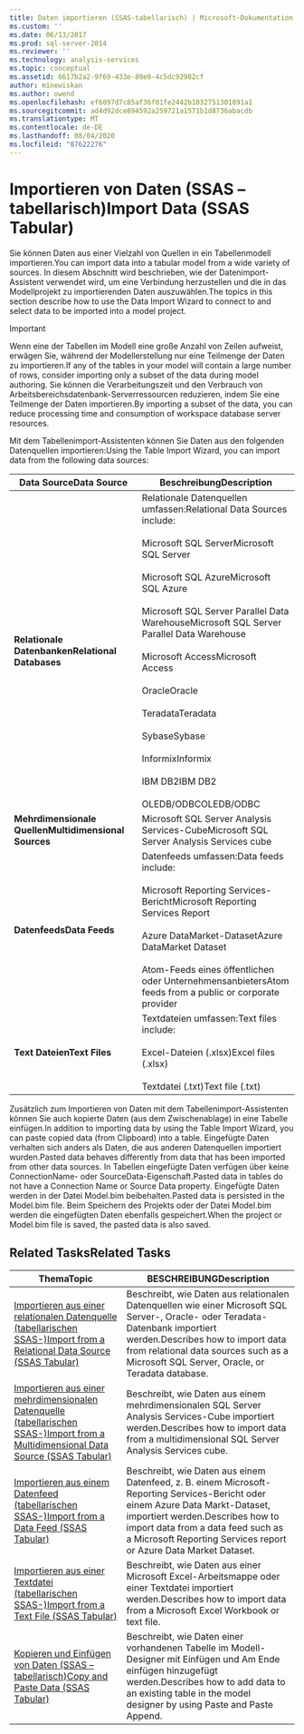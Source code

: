 ```yaml
---
title: Daten importieren (SSAS-tabellarisch) | Microsoft-Dokumentation
ms.custom: ''
ms.date: 06/13/2017
ms.prod: sql-server-2014
ms.reviewer: ''
ms.technology: analysis-services
ms.topic: conceptual
ms.assetid: 6617b2a2-9f69-433e-89e0-4c5dc92982cf
author: minewiskan
ms.author: owend
ms.openlocfilehash: ef6097d7c85af36f01fe2442b1032751301891a1
ms.sourcegitcommit: ad4d92dce894592a259721a1571b1d8736abacdb
ms.translationtype: MT
ms.contentlocale: de-DE
ms.lasthandoff: 08/04/2020
ms.locfileid: "87622276"
---
```

# <a name="import-data-ssas-tabular"></a><span data-ttu-id="c8945-102">Importieren von Daten (SSAS – tabellarisch)</span><span class="sxs-lookup"><span data-stu-id="c8945-102">Import Data (SSAS Tabular)</span></span>
  <span data-ttu-id="c8945-103">Sie können Daten aus einer Vielzahl von Quellen in ein Tabellenmodell importieren.</span><span class="sxs-lookup"><span data-stu-id="c8945-103">You can import data into a tabular model from a wide variety of sources.</span></span> <span data-ttu-id="c8945-104">In diesem Abschnitt wird beschrieben, wie der Datenimport-Assistent verwendet wird, um eine Verbindung herzustellen und die in das Modellprojekt zu importierenden Daten auszuwählen.</span><span class="sxs-lookup"><span data-stu-id="c8945-104">The topics in this section describe how to use the Data Import Wizard to connect to and select data to be imported into a model project.</span></span>  
  
> [!IMPORTANT]  
>  <span data-ttu-id="c8945-105">Wenn eine der Tabellen im Modell eine große Anzahl von Zeilen aufweist, erwägen Sie, während der Modellerstellung nur eine Teilmenge der Daten zu importieren.</span><span class="sxs-lookup"><span data-stu-id="c8945-105">If any of the tables in your model will contain a large number of rows, consider importing only a subset of the data during model authoring.</span></span> <span data-ttu-id="c8945-106">Sie können die Verarbeitungszeit und den Verbrauch von Arbeitsbereichsdatenbank-Serverressourcen reduzieren, indem Sie eine Teilmenge der Daten importieren.</span><span class="sxs-lookup"><span data-stu-id="c8945-106">By importing a subset of the data, you can reduce processing time and consumption of workspace database server resources.</span></span>  
  
 <span data-ttu-id="c8945-107">Mit dem Tabellenimport-Assistenten können Sie Daten aus den folgenden Datenquellen importieren:</span><span class="sxs-lookup"><span data-stu-id="c8945-107">Using the Table Import Wizard, you can import data from the following data sources:</span></span>  
  
|<span data-ttu-id="c8945-108">**Data Source**</span><span class="sxs-lookup"><span data-stu-id="c8945-108">**Data Source**</span></span>|<span data-ttu-id="c8945-109">**Beschreibung**</span><span class="sxs-lookup"><span data-stu-id="c8945-109">**Description**</span></span>|  
|---------------------|---------------------|  
|<span data-ttu-id="c8945-110">**Relationale Datenbanken**</span><span class="sxs-lookup"><span data-stu-id="c8945-110">**Relational Databases**</span></span>|<span data-ttu-id="c8945-111">Relationale Datenquellen umfassen:</span><span class="sxs-lookup"><span data-stu-id="c8945-111">Relational Data Sources include:</span></span><br /><br /> <span data-ttu-id="c8945-112">Microsoft SQL Server</span><span class="sxs-lookup"><span data-stu-id="c8945-112">Microsoft SQL Server</span></span><br /><br /> <span data-ttu-id="c8945-113">Microsoft SQL Azure</span><span class="sxs-lookup"><span data-stu-id="c8945-113">Microsoft SQL Azure</span></span><br /><br /> <span data-ttu-id="c8945-114">Microsoft SQL Server Parallel Data Warehouse</span><span class="sxs-lookup"><span data-stu-id="c8945-114">Microsoft SQL Server Parallel Data Warehouse</span></span><br /><br /> <span data-ttu-id="c8945-115">Microsoft Access</span><span class="sxs-lookup"><span data-stu-id="c8945-115">Microsoft Access</span></span><br /><br /> <span data-ttu-id="c8945-116">Oracle</span><span class="sxs-lookup"><span data-stu-id="c8945-116">Oracle</span></span><br /><br /> <span data-ttu-id="c8945-117">Teradata</span><span class="sxs-lookup"><span data-stu-id="c8945-117">Teradata</span></span><br /><br /> <span data-ttu-id="c8945-118">Sybase</span><span class="sxs-lookup"><span data-stu-id="c8945-118">Sybase</span></span><br /><br /> <span data-ttu-id="c8945-119">Informix</span><span class="sxs-lookup"><span data-stu-id="c8945-119">Informix</span></span><br /><br /> <span data-ttu-id="c8945-120">IBM DB2</span><span class="sxs-lookup"><span data-stu-id="c8945-120">IBM DB2</span></span><br /><br /> <span data-ttu-id="c8945-121">OLEDB/ODBC</span><span class="sxs-lookup"><span data-stu-id="c8945-121">OLEDB/ODBC</span></span>|  
|<span data-ttu-id="c8945-122">**Mehrdimensionale Quellen**</span><span class="sxs-lookup"><span data-stu-id="c8945-122">**Multidimensional Sources**</span></span>|<span data-ttu-id="c8945-123">Microsoft SQL Server Analysis Services-Cube</span><span class="sxs-lookup"><span data-stu-id="c8945-123">Microsoft SQL Server Analysis Services cube</span></span>|  
|<span data-ttu-id="c8945-124">**Datenfeeds**</span><span class="sxs-lookup"><span data-stu-id="c8945-124">**Data Feeds**</span></span>|<span data-ttu-id="c8945-125">Datenfeeds umfassen:</span><span class="sxs-lookup"><span data-stu-id="c8945-125">Data feeds include:</span></span><br /><br /> <span data-ttu-id="c8945-126">Microsoft Reporting Services-Bericht</span><span class="sxs-lookup"><span data-stu-id="c8945-126">Microsoft Reporting Services Report</span></span><br /><br /> <span data-ttu-id="c8945-127">Azure DataMarket-Dataset</span><span class="sxs-lookup"><span data-stu-id="c8945-127">Azure DataMarket Dataset</span></span><br /><br /> <span data-ttu-id="c8945-128">Atom-Feeds eines öffentlichen oder Unternehmensanbieters</span><span class="sxs-lookup"><span data-stu-id="c8945-128">Atom feeds from a public or corporate provider</span></span>|  
|<span data-ttu-id="c8945-129">**Text Dateien**</span><span class="sxs-lookup"><span data-stu-id="c8945-129">**Text Files**</span></span>|<span data-ttu-id="c8945-130">Textdateien umfassen:</span><span class="sxs-lookup"><span data-stu-id="c8945-130">Text files include:</span></span><br /><br /> <span data-ttu-id="c8945-131">Excel-Dateien (.xlsx)</span><span class="sxs-lookup"><span data-stu-id="c8945-131">Excel files (.xlsx)</span></span><br /><br /> <span data-ttu-id="c8945-132">Textdatei (.txt)</span><span class="sxs-lookup"><span data-stu-id="c8945-132">Text file (.txt)</span></span>|  
  
 <span data-ttu-id="c8945-133">Zusätzlich zum Importieren von Daten mit dem Tabellenimport-Assistenten können Sie auch kopierte Daten (aus dem Zwischenablage) in eine Tabelle einfügen.</span><span class="sxs-lookup"><span data-stu-id="c8945-133">In addition to importing data by using the Table Import Wizard, you can paste copied data (from Clipboard) into a table.</span></span> <span data-ttu-id="c8945-134">Eingefügte Daten verhalten sich anders als Daten, die aus anderen Datenquellen importiert wurden.</span><span class="sxs-lookup"><span data-stu-id="c8945-134">Pasted data behaves differently from data that has been imported from other data sources.</span></span> <span data-ttu-id="c8945-135">In Tabellen eingefügte Daten verfügen über keine ConnectionName- oder SourceData-Eigenschaft.</span><span class="sxs-lookup"><span data-stu-id="c8945-135">Pasted data in tables do not have a Connection Name or Source Data property.</span></span> <span data-ttu-id="c8945-136">Eingefügte Daten werden in der Datei Model.bim beibehalten.</span><span class="sxs-lookup"><span data-stu-id="c8945-136">Pasted data is persisted in the Model.bim file.</span></span> <span data-ttu-id="c8945-137">Beim Speichern des Projekts oder der Datei Model.bim werden die eingefügten Daten ebenfalls gespeichert.</span><span class="sxs-lookup"><span data-stu-id="c8945-137">When the project or Model.bim file is saved, the pasted data is also saved.</span></span>  
  
## <a name="related-tasks"></a><span data-ttu-id="c8945-138">Related Tasks</span><span class="sxs-lookup"><span data-stu-id="c8945-138">Related Tasks</span></span>  
  
|<span data-ttu-id="c8945-139">Thema</span><span class="sxs-lookup"><span data-stu-id="c8945-139">Topic</span></span>|<span data-ttu-id="c8945-140">BESCHREIBUNG</span><span class="sxs-lookup"><span data-stu-id="c8945-140">Description</span></span>|  
|-----------|-----------------|  
|[<span data-ttu-id="c8945-141">Importieren aus einer relationalen Datenquelle &#40;tabellarischen SSAS-&#41;</span><span class="sxs-lookup"><span data-stu-id="c8945-141">Import from a Relational Data Source &#40;SSAS Tabular&#41;</span></span>](import-from-a-relational-data-source-ssas-tabular.md)|<span data-ttu-id="c8945-142">Beschreibt, wie Daten aus relationalen Datenquellen wie einer Microsoft SQL Server-, Oracle- oder Teradata-Datenbank importiert werden.</span><span class="sxs-lookup"><span data-stu-id="c8945-142">Describes how to import data from relational data sources such as a Microsoft SQL Server, Oracle, or Teradata database.</span></span>|  
|[<span data-ttu-id="c8945-143">Importieren aus einer mehrdimensionalen Datenquelle &#40;tabellarischen SSAS-&#41;</span><span class="sxs-lookup"><span data-stu-id="c8945-143">Import from a Multidimensional Data Source &#40;SSAS Tabular&#41;</span></span>](import-from-a-multidimensional-data-source-ssas-tabular.md)|<span data-ttu-id="c8945-144">Beschreibt, wie Daten aus einem mehrdimensionalen SQL Server Analysis Services-Cube importiert werden.</span><span class="sxs-lookup"><span data-stu-id="c8945-144">Describes how to import data from a multidimensional SQL Server Analysis Services cube.</span></span>|  
|[<span data-ttu-id="c8945-145">Importieren aus einem Datenfeed &#40;tabellarischen SSAS-&#41;</span><span class="sxs-lookup"><span data-stu-id="c8945-145">Import from a Data Feed &#40;SSAS Tabular&#41;</span></span>](import-from-a-data-feed-ssas-tabular.md)|<span data-ttu-id="c8945-146">Beschreibt, wie Daten aus einem Datenfeed, z. B. einem Microsoft-Reporting Services-Bericht oder einem Azure Data Markt-Dataset, importiert werden.</span><span class="sxs-lookup"><span data-stu-id="c8945-146">Describes how to import data from a data feed such as a Microsoft Reporting Services report or Azure Data Market Dataset.</span></span>|  
|[<span data-ttu-id="c8945-147">Importieren aus einer Textdatei &#40;tabellarischen SSAS-&#41;</span><span class="sxs-lookup"><span data-stu-id="c8945-147">Import from a Text File &#40;SSAS Tabular&#41;</span></span>](import-from-a-text-file-ssas-tabular.md)|<span data-ttu-id="c8945-148">Beschreibt, wie Daten aus einer Microsoft Excel-Arbeitsmappe oder einer Textdatei importiert werden.</span><span class="sxs-lookup"><span data-stu-id="c8945-148">Describes how to import data from a Microsoft Excel Workbook or text file.</span></span>|  
|[<span data-ttu-id="c8945-149">Kopieren und Einfügen von Daten &#40;SSAS – tabellarisch&#41;</span><span class="sxs-lookup"><span data-stu-id="c8945-149">Copy and Paste Data &#40;SSAS Tabular&#41;</span></span>](copy-and-paste-data-ssas-tabular.md)|<span data-ttu-id="c8945-150">Beschreibt, wie Daten einer vorhandenen Tabelle im Modell-Designer mit Einfügen und Am Ende einfügen hinzugefügt werden.</span><span class="sxs-lookup"><span data-stu-id="c8945-150">Describes how to add data to an existing table in the model designer by using Paste and Paste Append.</span></span>|  
  
  
